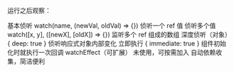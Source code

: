 运行之后观察：

基本侦听	watch(name, (newVal, oldVal) => {})	侦听一个 ref 值
侦听多个值	watch([x, y], ([newX], [oldX]) => {})	监听多个 ref 组成的数组
深度侦听（对象）	{ deep: true }	侦听响应式对象内部变化
立即执行	{ immediate: true }	组件初始化时就执行一次回调
watchEffect（可扩展）	未使用，可按需加入	自动依赖收集，简洁便利
